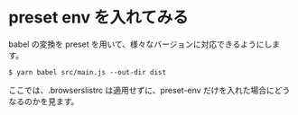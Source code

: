 # preset env を入れてみる

babel の変換を preset を用いて、様々なバージョンに対応できるようにします。

```
$ yarn babel src/main.js --out-dir dist
```

ここでは、.browserslistrc は適用せずに、preset-env だけを入れた場合にどうなるのかを見ます。

